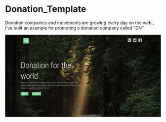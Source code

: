 # Donation_Template
Donation companies and movements are growing every day on the web , i've built an example for promoting a donation company called "DN" 

<img src="donation_screen.png">
